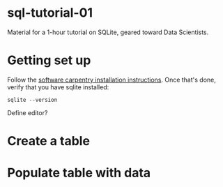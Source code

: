 # sql-tutorial-01
Material for a 1-hour tutorial on SQLite, geared toward Data Scientists.

# Getting set up
Follow the [software carpentry installation instructions](http://www.thehackerwithin.org/davis/swc-installation.html).
Once that's done, verify that you have sqlite installed:

`sqlite --version`

Define editor?

# Create a table

# Populate table with data

